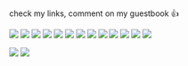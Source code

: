 check my links, comment on my guestbook 👍

![](https://64.media.tumblr.com/521a5ba0008d61e87c674c745a4013ee/c3beed62e7112d1f-82/s100x200/263961fedb2d72bc63d3293ff681d3cee3400830.gifv) ![](https://autism.crd.co/assets/images/gallery05/4a716253_original.gif?v=69d6a439) ![](https://64.media.tumblr.com/31b4baf4b9ef5d570431824c85a4b17c/7dbc2799d702705b-b3/s250x400/bb580bef898fdec951f4feb95d3cb45886f50d56.gifv) ![](https://images-wixmp-ed30a86b8c4ca887773594c2.wixmp.com/f/2f5cf225-3fed-42e2-819a-6b96622e434f/ddmllvw-215e49f9-e3e5-4b36-afb0-58e802cbb381.gif?token=eyJ0eXAiOiJKV1QiLCJhbGciOiJIUzI1NiJ9.eyJzdWIiOiJ1cm46YXBwOjdlMGQxODg5ODIyNjQzNzNhNWYwZDQxNWVhMGQyNmUwIiwiaXNzIjoidXJuOmFwcDo3ZTBkMTg4OTgyMjY0MzczYTVmMGQ0MTVlYTBkMjZlMCIsIm9iaiI6W1t7InBhdGgiOiJcL2ZcLzJmNWNmMjI1LTNmZWQtNDJlMi04MTlhLTZiOTY2MjJlNDM0ZlwvZGRtbGx2dy0yMTVlNDlmOS1lM2U1LTRiMzYtYWZiMC01OGU4MDJjYmIzODEuZ2lmIn1dXSwiYXVkIjpbInVybjpzZXJ2aWNlOmZpbGUuZG93bmxvYWQiXX0.wHz-Bep0DCekaTFcD1MQOVHMh9NEzXOOqlDa-MlVTcM) ![](https://64.media.tumblr.com/e06c0d9c10b5fad9d70571adeeda8977/tumblr_px43t5ghdg1xbgu08o1_100.png) ![](https://64.media.tumblr.com/e9d9bbccff5fbff891ec2f708c1d65be/tumblr_pug9cktoer1xbgu08o3_100.png) ![](https://64.media.tumblr.com/3972286bdc6ba55575bf828968666cfe/tumblr_pwtb8oEgRF1xbgu08o4_100.png) ![](https://64.media.tumblr.com/16133d53304ac4b782c3da681d95d6b6/tumblr_pxa6gxTSrs1xbgu08o6_100.jpg) ![](https://64.media.tumblr.com/b4dd9b36040a4f354bdfdf8d3472fa2b/ba6444c0708f548d-55/s100x200/a9511b73f4a4332ae72f5205760338cb43388b03.gifv) ![](https://y2k.neocities.org/stamps2/_stamp__micolash__host_of_the_nightmare_by_cute_quts-da7xz88.png) ![](https://y2k.neocities.org/stamps2/_stamp_bloodborne__gascoigne_by_professorblood2004-dc5du8x.png) ![](https://y2k.neocities.org/stamps2/_stamp_bloodborne__iosefka_by_professorblood2004-dc5gwrq.png) ![](https://y2k.neocities.org/stamps2/bloodborne___plain_doll_stamp_by_rotten_eyed-dco5cwe.gif)

![](https://images-wixmp-ed30a86b8c4ca887773594c2.wixmp.com/f/0c9a1691-48e0-45f3-9e7c-89ee5abc2977/def5hln-5cf56e99-4977-4470-8f02-940b51f1e1ff.gif?token=eyJ0eXAiOiJKV1QiLCJhbGciOiJIUzI1NiJ9.eyJzdWIiOiJ1cm46YXBwOjdlMGQxODg5ODIyNjQzNzNhNWYwZDQxNWVhMGQyNmUwIiwiaXNzIjoidXJuOmFwcDo3ZTBkMTg4OTgyMjY0MzczYTVmMGQ0MTVlYTBkMjZlMCIsIm9iaiI6W1t7InBhdGgiOiJcL2ZcLzBjOWExNjkxLTQ4ZTAtNDVmMy05ZTdjLTg5ZWU1YWJjMjk3N1wvZGVmNWhsbi01Y2Y1NmU5OS00OTc3LTQ0NzAtOGYwMi05NDBiNTFmMWUxZmYuZ2lmIn1dXSwiYXVkIjpbInVybjpzZXJ2aWNlOmZpbGUuZG93bmxvYWQiXX0.qieB0XgkoJY5vy-j2B1eQA89JyrKDa6_6uBTfC36v2c) ![](https://supplies.ju.mp/assets/images/gallery01/46ba09c0.jpg?v=7a21d1f7)
